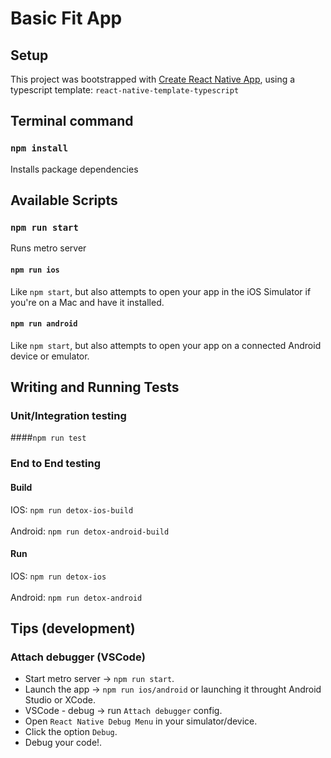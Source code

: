 # Basic Fit App

## Setup

This project was bootstrapped with [Create React Native App](https://github.com/react-community/create-react-native-app), using a typescript template: `react-native-template-typescript`

## Terminal command

### `npm install`

Installs package dependencies


## Available Scripts

### `npm run start`

Runs metro server

#### `npm run ios`

Like `npm start`, but also attempts to open your app in the iOS Simulator if you're on a Mac and have it installed.

#### `npm run android`

Like `npm start`, but also attempts to open your app on a connected Android device or emulator.


## Writing and Running Tests

### Unit/Integration testing

####`npm run test`


### End to End testing

#### Build

IOS: `npm run detox-ios-build`
\
\
Android: `npm run detox-android-build`

#### Run

IOS: `npm run detox-ios`
\
\
Android: `npm run detox-android`


## Tips (development)

### Attach debugger (VSCode)

- Start metro server -> `npm run start`.
- Launch the app -> `npm run ios/android` or launching it throught Android Studio or XCode.
- VSCode - debug -> run `Attach debugger` config.
- Open `React Native Debug Menu` in your simulator/device.
- Click the option `Debug`.
- Debug your code!.